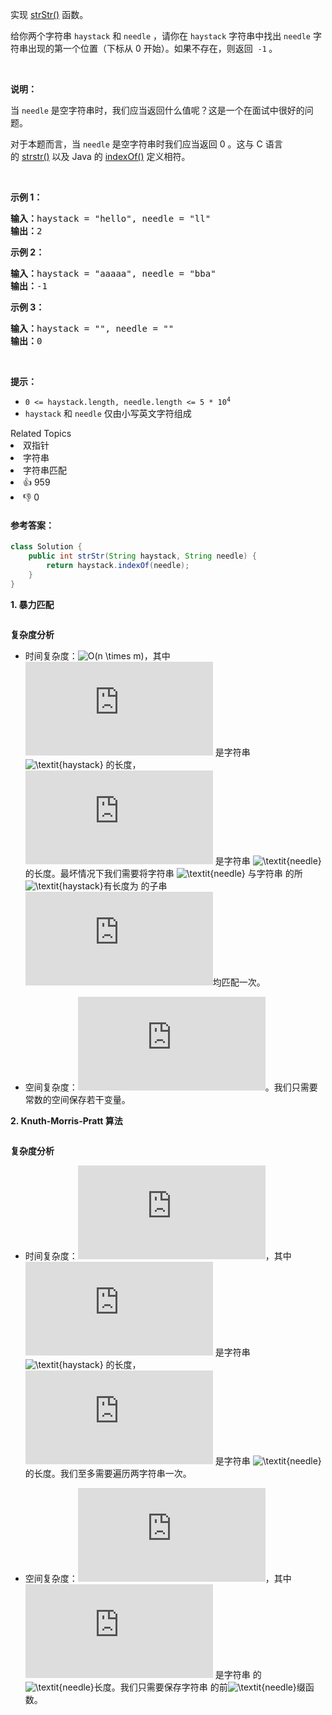 <p>实现 <a href="https://baike.baidu.com/item/strstr/811469" target="_blank">strStr()</a> 函数。</p>

<p>给你两个字符串 <code>haystack</code> 和 <code>needle</code> ，请你在 <code>haystack</code> 字符串中找出 <code>needle</code> 字符串出现的第一个位置（下标从 0 开始）。如果不存在，则返回  <code>-1</code><strong> </strong>。</p>

<p> </p>

<p><strong>说明：</strong></p>

<p>当 <code>needle</code> 是空字符串时，我们应当返回什么值呢？这是一个在面试中很好的问题。</p>

<p>对于本题而言，当 <code>needle</code> 是空字符串时我们应当返回 0 。这与 C 语言的 <a href="https://baike.baidu.com/item/strstr/811469" target="_blank">strstr()</a> 以及 Java 的 <a href="https://docs.oracle.com/javase/7/docs/api/java/lang/String.html#indexOf(java.lang.String)" target="_blank">indexOf()</a> 定义相符。</p>

<p> </p>

<p><strong>示例 1：</strong></p>

<pre>
<strong>输入：</strong>haystack = "hello", needle = "ll"
<strong>输出：</strong>2
</pre>

<p><strong>示例 2：</strong></p>

<pre>
<strong>输入：</strong>haystack = "aaaaa", needle = "bba"
<strong>输出：</strong>-1
</pre>

<p><strong>示例 3：</strong></p>

<pre>
<strong>输入：</strong>haystack = "", needle = ""
<strong>输出：</strong>0
</pre>

<p> </p>

<p><strong>提示：</strong></p>

<ul>
	<li><code>0 <= haystack.length, needle.length <= 5 * 10<sup>4</sup></code></li>
	<li><code>haystack</code> 和 <code>needle</code> 仅由小写英文字符组成</li>
</ul>
<div><div>Related Topics</div><div><li>双指针</li><li>字符串</li><li>字符串匹配</li></div></div><div><li>👍 959</li><li>👎 0</li></div>





#### **参考答案：**

```java
class Solution {
    public int strStr(String haystack, String needle) {
        return haystack.indexOf(needle);
    }
}
```

**1. 暴力匹配**

```java
```

**复杂度分析**

- 时间复杂度：![O(n \times m)](http://latex.codecogs.com/svg.latex?O(n%20\times%20m))，其中 ![n](http://latex.codecogs.com/svg.latex?n) 是字符串 ![\textit{haystack}](http://latex.codecogs.com/svg.latex?\textit{haystack}) 的长度， ![m](http://latex.codecogs.com/svg.latex?m) 是字符串 ![\textit{needle}](http://latex.codecogs.com/svg.latex?\textit{needle}) 的长度。最坏情况下我们需要将字符串 ![\textit{needle}](http://latex.codecogs.com/svg.latex?\textit{needle}) 与字符串  的所![\textit{haystack}](http://latex.codecogs.com/svg.latex?\textit{haystack})有长度为  的子串![m](http://latex.codecogs.com/svg.latex?m)均匹配一次。

- 空间复杂度：![O(1)](http://latex.codecogs.com/svg.latex?O(1))。我们只需要常数的空间保存若干变量。

**2. Knuth-Morris-Pratt 算法**

```java
```

**复杂度分析**

- 时间复杂度：![O(n + m)](https://latex.codecogs.com/svg.latex?O(n%20+%20m))，其中 ![n](http://latex.codecogs.com/svg.latex?n) 是字符串 ![\textit{haystack}](http://latex.codecogs.com/svg.latex?\textit{haystack}) 的长度， ![m](http://latex.codecogs.com/svg.latex?m) 是字符串 ![\textit{needle}](http://latex.codecogs.com/svg.latex?\textit{needle}) 的长度。我们至多需要遍历两字符串一次。

- 空间复杂度：![O(m)](http://latex.codecogs.com/svg.latex?O(m))，其中  ![m](http://latex.codecogs.com/svg.latex?m) 是字符串  的![\textit{needle}](http://latex.codecogs.com/svg.latex?\textit{needle})长度。我们只需要保存字符串  的前![\textit{needle}](http://latex.codecogs.com/svg.latex?\textit{needle})缀函数。

